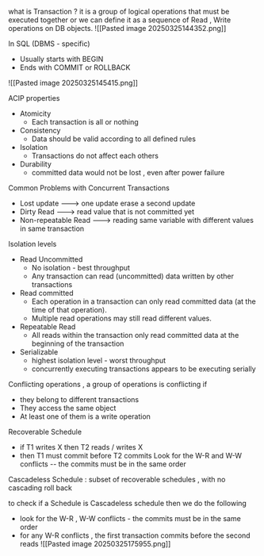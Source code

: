 what is Transaction ? it is a group of logical operations that must be executed together or we can define it as a sequence of Read , Write operations on DB objects.
![[Pasted image 20250325144352.png]]

In SQL (DBMS - specific)
- Usually starts with BEGIN
- Ends with COMMIT or ROLLBACK

![[Pasted image 20250325145415.png]]

ACIP properties 
- Atomicity
	- Each transaction is all or nothing
- Consistency 
	- Data should be valid according to all defined rules
- Isolation
	- Transactions do not affect each others
- Durability 
	- committed data would not be lost , even after power failure

Common Problems with Concurrent Transactions
- Lost update ---> one update erase a second update
- Dirty Read ---> read value that is not committed yet
- Non-repeatable Read  ---> reading same variable with different values in same transaction

Isolation levels
- Read Uncommitted
	- No isolation - best throughput
	- Any transaction can read (uncommitted) data written by other transactions
- Read committed
	- Each operation in a transaction can only read committed data (at the time of that operation).
	- Multiple read operations may still read different values.
- Repeatable Read
	- All reads within the transaction only read committed data at the beginning of the transaction
- Serializable 
	- highest isolation level - worst throughput
	- concurrently executing transactions appears to be executing serially


Conflicting operations , a group of operations is conflicting if
- they belong to different transactions
- They access the same object
- At least one of them is a write operation

Recoverable Schedule
- if T1 writes X then T2 reads / writes X
- then T1 must commit before T2 commits
Look for the W-R and W-W conflicts -- the commits must be in the same order

Cascadeless Schedule : subset of recoverable schedules , with no cascading roll back

to check if a Schedule is Cascadeless schedule then we do the following
- look for the W-R , W-W conflicts - the commits must be in the same order
- for any W-R conflicts , the first transaction commits before the second reads
![[Pasted image 20250325175955.png]]

